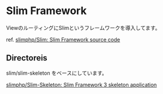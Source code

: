 
# Slim Framework

ViewのルーティングにSlimというフレームワークを導入してます。

ref. [slimphp/Slim: Slim Framework source code](https://github.com/slimphp/Slim)


## Directoreis

slim/slim-skeleton をベースにしています。

[slimphp/Slim-Skeleton: Slim Framework 3 skeleton application](https://github.com/slimphp/Slim-Skeleton)





